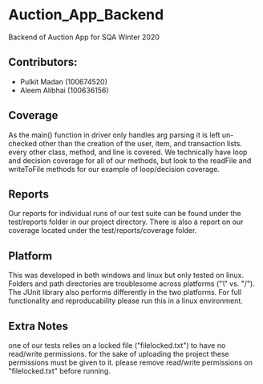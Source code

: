 # Auction_App_Backend
Backend of Auction App for SQA Winter 2020

## Contributors: 
- Pulkit Madan    (100674520) 
- Aleem Alibhai   (100636156)

## Coverage
As the main() function in driver only handles arg parsing it is left un-checked other than the creation of the
user, item, and transaction lists. every other class, method, and line is covered. We technically have loop and decision
coverage for all of our methods, but look to the readFile and writeToFile methods for our example of loop/decision coverage.

## Reports
Our reports for individual runs of our test suite can be found under the test/reports folder in our project directory.
There is also a report on our coverage located under the test/reports/coverage folder. 

## Platform
This was developed in both windows and linux but only tested on linux. Folders and path directories are troublesome across
platforms ("\\" vs. "/"). The JUnit library also performs differently in the two platforms. For full functionality and reproducability
please run this in a linux environment.

## Extra Notes
one of our tests relies on a locked file ("filelocked.txt") to have no read/write permissions. for the sake of uploading
the project these permissions must be given to it. please remove read/write permissions on "filelocked.txt" before running. 
 
